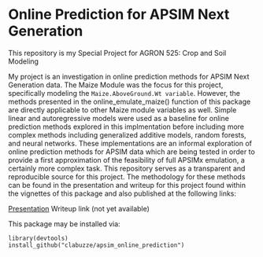 # Online Prediction for APSIM Next Generation
This repository is my Special Project for AGRON 525: Crop and Soil Modeling

My project is an investigation in online prediction methods for APSIM Next Generation data. The Maize Module was the focus for this project, specifically modeling the `Maize.AboveGround.Wt variable`. However, the methods presented in the online_emulate_maize() function of this package are directly applicable to other Maize module variables as well. Simple linear and autoregressive models were used as a baseline for online prediction methods explored in this implmentation before including more complex methods including generalized additive models, random forests, and neural networks. These implementations are an informal exploration of online prediction methods for APSIM data which are being tested in order to provide a first approximation of the feasibility of full APSIMx emulation, a certainly more complex task. This repository serves as a transparent and reproducible source for this project. The methodology for these methods can be found in the presentation and writeup for this project found within the vignettes of this package and also published at the following links:

[Presentation](www.rpubs.com/clabuzze/apsimo)
Writeup link (not yet available)

This package may be installed via:

```{r}
library(devtools)
install_github("clabuzze/apsim_online_prediction")
```